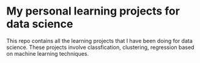 # My personal learning projects for data science

This repo contains all the learning projects that I have been doing for data science. These projects involve classfication, clustering, regression based on machine learning techniques. 


